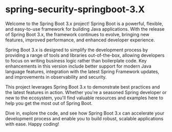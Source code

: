 # spring-security-springboot-3.X
Welcome to the Spring Boot 3.x project! Spring Boot is a powerful, flexible, and easy-to-use framework for building Java applications. With the release of Spring Boot 3.x, the framework continues to evolve, bringing new features, improved performance, and enhanced developer experience.

Spring Boot 3.x is designed to simplify the development process by providing a range of tools and libraries out-of-the-box, allowing developers to focus on writing business logic rather than boilerplate code. Key enhancements in this version include better support for modern Java language features, integration with the latest Spring Framework updates, and improvements in observability and security.

This project leverages Spring Boot 3.x to demonstrate best practices and the latest features in action. Whether you're a seasoned Spring developer or new to the ecosystem, you'll find valuable resources and examples here to help you get the most out of Spring Boot.

Dive in, explore the code, and see how Spring Boot 3.x can accelerate your development process and enable you to build robust, scalable applications with ease. Happy coding!

